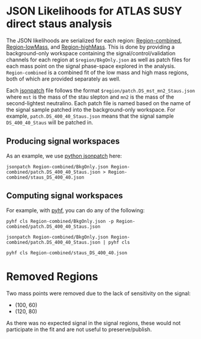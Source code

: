 # JSON Likelihoods for ATLAS SUSY direct staus analysis

The JSON likelihoods are serialized for each region: [Region-combined](Region-combined), [Region-lowMass](Region-lowMass), and [Region-highMass](Region-highMass). This is done by providing a background-only workspace containing the signal/control/validation channels for each region at `$region/BkgOnly.json` as well as patch files for each mass point on the signal phase-space explored in the analysis. `Region-combined` is a combined fit of the low mass and high mass regions, both of which are provided separately as well.

Each [jsonpatch](http://jsonpatch.com/) file follows the format `$region/patch.DS_mst_mn2_Staus.json` where `mst` is the mass of the stau slepton and `mn2` is the mass of the second-lightest neutralino. Each patch file is named based on the name of the signal sample patched into the background-only workspace. For example, `patch.DS_400_40_Staus.json` means that the signal sample `DS_400_40_Staus` will be patched in.

## Producing signal workspaces

As an example, we use [python jsonpatch](https://python-json-patch.readthedocs.io/en/latest/) here:

```
jsonpatch Region-combined/BkgOnly.json Region-combined/patch.DS_400_40_Staus.json > Region-combined/staus_DS_400_40.json
```

## Computing signal workspaces

For example, with [pyhf](https://diana-hep.org/pyhf/), you can do any of the following:

```
pyhf cls Region-combined/BkgOnly.json -p Region-combined/patch.DS_400_40_Staus.json

jsonpatch Region-combined/BkgOnly.json Region-combined/patch.DS_400_40_Staus.json | pyhf cls

pyhf cls Region-combined/staus_DS_400_40.json
```

# Removed Regions

Two mass points were removed due to the lack of sensitivity on the signal:

- (100, 60)
- (120, 80)

As there was no expected signal in the signal regions, these would not participate in the fit and are not useful to preserve/publish.
